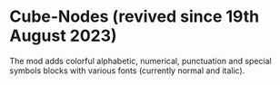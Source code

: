 # Cube-Nodes (revived since 19th August 2023)
The mod adds colorful alphabetic, numerical, punctuation and special symbols blocks with various fonts (currently normal and italic).
